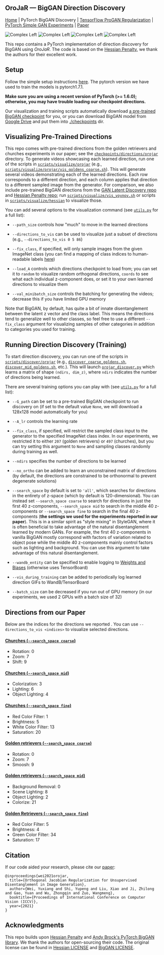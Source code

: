 ## OroJaR &mdash; BigGAN Direction Discovery

[Home](https://github.com/csyxwei/OroJaR) | PyTorch BigGAN Discovery | [TensorFlow ProGAN Regularization](../progan_experiments) | [PyTorch Simple GAN Experiments](../simplegan_experiments) | [Paper](http://arxiv.org/abs/2108.07668)



![Complex Left](../teaser_images/biggan1.gif)
![Complex Left](../teaser_images/biggan2.gif)
![Complex Left](../teaser_images/biggan3.gif)
![Complex Left](../teaser_images/biggan4.gif)


This repo contains a PyTorch implementation of direction discovery for BigGAN using _OroJaR_. The code is based on the [Hessian Penalty](https://github.com/wpeebles/hessian_penalty), we thank the authors for their excellent work.  

## Setup

Follow the simple setup instructions [here](../README.md#getting-started). The pytorch version we have used to train the models is pytorch1.7.1.

**Make sure you are using a recent version of PyTorch (>= 1.6.0); otherwise, you may have trouble loading our checkpoint directions.**

Our visualization and training scripts automatically download [a pre-trained BigGAN checkpoint](checkpoints) for you, or you can download BigGAN model from [Google Drive](https://drive.google.com/file/d/1nAle7FCVFZdix2--ks0r5JBkFnKw8ctW/view) and put them into [./checkpoints](checkpoints) dir.

## Visualizing Pre-Trained Directions

This repo comes with pre-trained directions from the golden retrievers and churches experiments in our paper; see the [`checkpoints/directions/orojar`](checkpoints/directions/orojar) directory. To generate videos showcasing each learned direction, run one of the scripts in [`scripts/visualize/orojar`](scripts/visualize/orojar) (e.g., [`scripts/visualize/orojar/vis_goldens_coarse.sh`](scripts/visualize/orojar/vis_goldens_coarse.sh)). This will generate several videos demonstrating each of the learned directions. Each row corresponds to a different direction, and each column applies that direction to a different sampled image from the generator. For comparison, we also include pre-trained BigGAN directions from the [GAN Latent Discovery repo](https://github.com/anvoynov/GANLatentDiscovery) and [Hessian Penalty repo](https://github.com/wpeebles/hessian_penalty/); run [`scripts/visualize/vis_voynov.sh`](scripts/visualize/vis_voynov.sh) or scripts in [`scripts/visualize/hessian`](scripts/visualize/hessian) to visualize those.

You can add several options to the visualization command (see [`utils.py`](utils.py) for a full list):

* `--path_size` controls how "much" to move in the learned directions

* `--directions_to_vis` can be used to visualize just a subset of directions (e.g., `--directions_to_vis 0 5 86`)

* `--fix_class`, if specified, will only sample images from the given ImageNet class (you can find a mapping of class indices to human-readable labels [here](https://gist.github.com/yrevar/942d3a0ac09ec9e5eb3a))

* `--load_A` controls which directions checkpoint to load from; you can set it to `random` to visualize random orthogonal directions, `coords` to see what each individual z-component does, or set it to your own learned directions to visualize them

* `--val_minibatch_size` controls the batching for generating the videos; decrease this if you have limited GPU memory


Note that BigGAN, by default, has quite a bit of innate disentanglement between the latent z vector and the class label. This means the directions tend to generalize well to other classes, so feel free to use a different `--fix_class` argument for visualizing samples of other categories in addition to categories you used for training.

## Running Direction Discovery (Training)

To start direction discovery, you can run one of the scripts in [`scripts/discover/orojar`](scripts/discover/orojar) (e.g., [`discover_coarse_goldens.sh`](scripts/discover/orojar/discover_coarse_goldens.sh), [`discover_mid_goldens.sh`](scripts/discover/orojar/discover_mid_goldens.sh), etc.). This will launch [`orojar_discover.py`](orojar_discover.py) which learns a matrix of shape `(ndirs, dim_z)`, where `ndirs` indicates the number of directions being learned.


There are several training options you can play with (see [`utils.py`](utils.py) for a full list):

* `--G_path` can be set to a pre-trained BigGAN checkpoint to run discovery on (if set to the default value `None`, we will download a 128x128 model automatically for you)

* `--A_lr` controls the learning rate

* `--fix_class`, if specified, will restrict the sampled class input to the generator to the specified ImageNet class index. In our experiments, we restricted it to either `207` (golden retrievers) or `497` (churches), but you can try setting this argument to `None` and sampling classes randomly during training as well.

* `--ndirs` specifies the number of directions to be learned

* `--no_ortho` can be added to learn an unconstrained matrix of directions (by default, the directions are constrained to be orthonormal to prevent degenerate solutions)

* `--search_space` by default is set to `'all'`, which searches for directions in the entirety of z-space (which by default is 120-dimensional). You can instead set `--search_space coarse` to search for directions in just the first 40 z-components, `--search_space mid` to search in the middle 40 z-components or `--search_space fine` to search in the final 40 z-components (**the settings we used for the experiments reported in our paper**). This is in a similar spirit as "style mixing" in StyleGAN, where it is often beneficial to take advantage of the natural disentanglement learned by modern GANs. For example, the first 40 z-components in vanilla BigGAN mostly correspond with factors of variation related to object pose while the middle 40 z-components mainly control factors such as lighting and background. You can use this argument to take advantage of this natural disentanglement.

* `--wandb_entity` can be specified to enable logging to [Weights and Biases](https://wandb.com) (otherwise uses TensorBoard)

* `--vis_during_training` can be added to periodically log learned direction GIFs to WandB/TensorBoard

* `--batch_size` can be decreased if you run out of GPU memory (in our experiments, we used 2 GPUs with a batch size of 32)

## Directions from our Paper

Below are the indices for the directions we reported . You can use `--directions_to_vis <indices>` to visualize selected directions.

#### [Churches (`--search_space coarse`)](scripts/visualize/orojar/vis_church_coarse.sh)
* Rotation: 0 
* Zoom: 7
* Shift: 9

#### [Churches (`--search_space mid`)](scripts/visualize/orojar/vis_church_mid.sh)
* Colorization: 3
* Lighting: 6
* Object Lighting: 4 

#### [Churches (`--search_space fine`)](scripts/visualize/orojar/vis_goldens_fine.sh)
* Red Color Filter: 1
* Brightness: 5
* White Color Filter: 13
* Saturation: 20

#### [Golden retrievers (`--search_space coarse`)](scripts/visualize/orojar/vis_goldens_coarse.sh)
* Rotation: 0
* Zoom: 7
* Smoosh: 9

#### [Golden retrievers (`--search_space mid`)](scripts/visualize/orojar/vis_goldens_mid.sh)
* Background Removal: 0 
* Scene Lighting: 8
* Object Lighting: 2 
* Colorize: 21

#### [Golden Retrievers (`--search_space fine`)](scripts/visualize/orojar/vis_goldens_fine.sh)
* Red Color Filter: 5
* Brightness: 4
* Green Color Filter: 34
* Saturation: 17

## Citation

If our code aided your research, please cite our [paper](http://arxiv.org/abs/2108.07668):
```
@inproceedings{wei2021orojar,
  title={Orthogonal Jacobian Regularization for Unsupervised Disentanglement in Image Generation},
  author={Wei, Yuxiang and Shi, Yupeng and Liu, Xiao and Ji, Zhilong and Gao, Yuan and Wu, Zhongqin and Zuo, Wangmeng},
  booktitle={Proceedings of International Conference on Computer Vision (ICCV)},
  year={2021}
}
```

## Acknowledgments

This repo builds upon [Hessian Penalty](https://github.com/wpeebles/hessian_penalty) and  [Andy Brock's PyTorch BigGAN library](https://github.com/ajbrock/BigGAN-PyTorch). We thank the authors for open-sourcing their code. The original license can be found in [Hessian LICENSE](LICENSE-Hessian) and [BigGAN LICENSE](LICENSE-BIGGAN).

